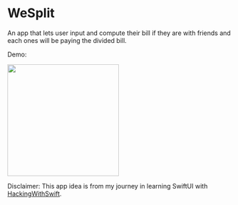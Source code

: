 # WeSplit 

An app that lets user input and compute their bill if they are with friends and each ones will be paying the divided bill. 

Demo:

<img src="https://github.com/chandevbringino/Portfolio/blob/main/iOS/SwiftUI/WeSplit/Demo/WeSplitAppDemo.gif" width="250">

Disclaimer: This app idea is from my journey in learning SwiftUI with [HackingWithSwift](https://www.hackingwithswift.com/).
